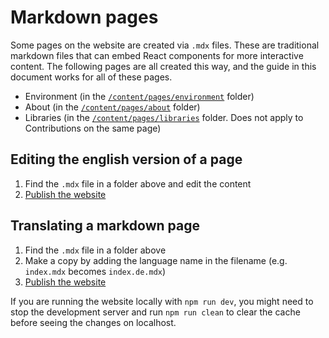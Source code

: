 # Markdown pages

Some pages on the website are created via `.mdx` files. These are traditional markdown files that can embed React components for more interactive content. The following pages are all created this way, and the guide in this document works for all of these pages.

- Environment (in the [`/content/pages/environment`](/content/pages/environment) folder)
- About (in the [`/content/pages/about`](/content/pages/about) folder)
- Libraries (in the [`/content/pages/libraries`](/content/pages/libraries) folder. Does not apply to Contributions on the same page)

## Editing the english version of a page

1. Find the `.mdx` file in a folder above and edit the content
2. [Publish the website](/docs/publish)

## Translating a markdown page

1. Find the `.mdx` file in a folder above
2. Make a copy by adding the language name in the filename (e.g. `index.mdx` becomes `index.de.mdx`)
3. [Publish the website](/docs/publish)

If you are running the website locally with `npm run dev`, you might need to stop the development server and run `npm run clean` to clear the cache before seeing the changes on localhost.
